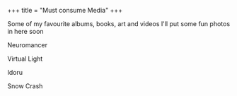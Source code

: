 +++
title = "Must consume Media"
+++

Some of my favourite albums, books, art and videos
I'll put some fun photos in here soon

Neuromancer

Virtual Light

Idoru

Snow Crash